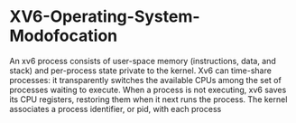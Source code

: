 # XV6-Operating-System-Modofocation
An xv6 process consists of user-space memory (instructions, data, and stack) and per-process state private to the kernel. Xv6 can time-share processes: it transparently switches the available CPUs among the set of processes waiting to execute. When a process is not executing, xv6 saves its CPU registers, restoring them when it next runs the process. The kernel associates a process identifier, or pid, with each process
